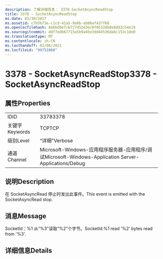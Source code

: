 ```yaml
---
description: 了解详细信息： 3378-SocketAsyncReadStop
title: 3378 - SocketAsyncReadStop
ms.date: 03/30/2017
ms.assetid: c7b5b73e-c1cd-41a5-9a0b-ab86af437f60
ms.openlocfilehash: 8a6bd9efcb727d52d3ec0f8532db8e8dd3c54e19
ms.sourcegitcommit: ddf7edb67715a5b9a45e3dd44536dabc153c1de0
ms.translationtype: MT
ms.contentlocale: zh-CN
ms.lasthandoff: 02/06/2021
ms.locfileid: "99752868"
---
```

# <a name="3378---socketasyncreadstop"></a><span data-ttu-id="9f7da-103">3378 - SocketAsyncReadStop</span><span class="sxs-lookup"><span data-stu-id="9f7da-103">3378 - SocketAsyncReadStop</span></span>

## <a name="properties"></a><span data-ttu-id="9f7da-104">属性</span><span class="sxs-lookup"><span data-stu-id="9f7da-104">Properties</span></span>  
  
|||  
|-|-|  
|<span data-ttu-id="9f7da-105">ID</span><span class="sxs-lookup"><span data-stu-id="9f7da-105">ID</span></span>|<span data-ttu-id="9f7da-106">3378</span><span class="sxs-lookup"><span data-stu-id="9f7da-106">3378</span></span>|  
|<span data-ttu-id="9f7da-107">关键字</span><span class="sxs-lookup"><span data-stu-id="9f7da-107">Keywords</span></span>|<span data-ttu-id="9f7da-108">TCP</span><span class="sxs-lookup"><span data-stu-id="9f7da-108">TCP</span></span>|  
|<span data-ttu-id="9f7da-109">级别</span><span class="sxs-lookup"><span data-stu-id="9f7da-109">Level</span></span>|<span data-ttu-id="9f7da-110">“详细”</span><span class="sxs-lookup"><span data-stu-id="9f7da-110">Verbose</span></span>|  
|<span data-ttu-id="9f7da-111">通道</span><span class="sxs-lookup"><span data-stu-id="9f7da-111">Channel</span></span>|<span data-ttu-id="9f7da-112">Microsoft-Windows-应用程序服务器-应用程序/调试</span><span class="sxs-lookup"><span data-stu-id="9f7da-112">Microsoft-Windows-Application Server-Applications/Debug</span></span>|  
  
## <a name="description"></a><span data-ttu-id="9f7da-113">说明</span><span class="sxs-lookup"><span data-stu-id="9f7da-113">Description</span></span>  

 <span data-ttu-id="9f7da-114">在 SocketAsyncRead 停止时发出此事件。</span><span class="sxs-lookup"><span data-stu-id="9f7da-114">This event is emitted with the SocketAsyncRead stop.</span></span>  
  
## <a name="message"></a><span data-ttu-id="9f7da-115">消息</span><span class="sxs-lookup"><span data-stu-id="9f7da-115">Message</span></span>  

 <span data-ttu-id="9f7da-116">SocketId：%1 从“%3”读取“%2”个字节。</span><span class="sxs-lookup"><span data-stu-id="9f7da-116">SocketId:%1 read '%2' bytes read from '%3'.</span></span>  
  
## <a name="details"></a><span data-ttu-id="9f7da-117">详细信息</span><span class="sxs-lookup"><span data-stu-id="9f7da-117">Details</span></span>
